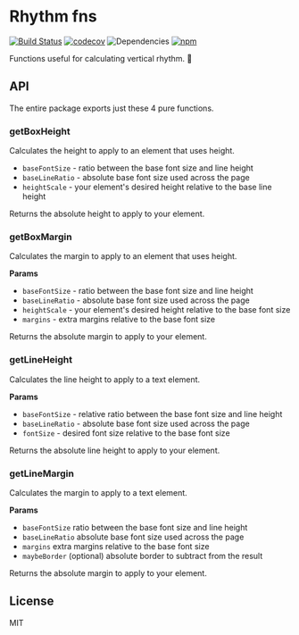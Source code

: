 # Rhythm fns

[![Build Status](https://travis-ci.org/oreqizer/rhythm-fns.svg?branch=master)](https://travis-ci.org/oreqizer/rhythm-fns)
[![codecov](https://codecov.io/gh/oreqizer/rhythm-fns/branch/master/graph/badge.svg)](https://codecov.io/gh/oreqizer/rhythm-fns)
![Dependencies](https://img.shields.io/badge/dependencies-none-brightgreen.svg)
[![npm](https://img.shields.io/npm/v/rhythm-fns.svg)](https://www.npmjs.com/package/rhythm-fns)

Functions useful for calculating vertical rhythm. :musical_note:

## API

The entire package exports just these 4 pure functions.

### getBoxHeight

Calculates the height to apply to an element that uses height.

 * `baseFontSize` - ratio between the base font size and line height
 * `baseLineRatio` - absolute base font size used across the page
 * `heightScale` - your element's desired height relative to the base line height

Returns the absolute height to apply to your element.

### getBoxMargin

Calculates the margin to apply to an element that uses height.

**Params**

 * `baseFontSize` - ratio between the base font size and line height
 * `baseLineRatio` - absolute base font size used across the page
 * `heightScale` - your element's desired height relative to the base font size
 * `margins` - extra margins relative to the base font size

Returns the absolute margin to apply to your element.

### getLineHeight

Calculates the line height to apply to a text element.

**Params**

 * `baseFontSize` - relative ratio between the base font size and line height
 * `baseLineRatio` - absolute base font size used across the page
 * `fontSize` - desired font size relative to the base font size
 
Returns the absolute line height to apply to your element.

### getLineMargin

Calculates the margin to apply to a text element.

**Params**

 * `baseFontSize` ratio between the base font size and line height
 * `baseLineRatio` absolute base font size used across the page
 * `margins` extra margins relative to the base font size
 * `maybeBorder` (optional) absolute border to subtract from the result

Returns the absolute margin to apply to your element.

## License

MIT
